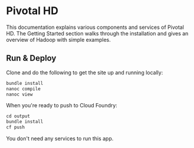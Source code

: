 Pivotal HD 
===========

This documentation explains various components and services of Pivotal HD.  The Getting Started section walks through the installation and gives an overview of Hadoop with simple examples.


Run & Deploy
----------
Clone and do the following to get the site up and running locally:

```ruby
bundle install
nanoc compile
nanoc view
```

When you're ready to push to Cloud Foundry:

```ruby
cd output
bundle install
cf push
```

You don't need any services to run this app.

